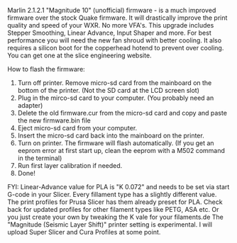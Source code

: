 
Marlin 2.1.2.1 "Magnitude 10" (unofficial) firmware - is a much improved firmware over the stock Quake firmware. It will drastically improve the print quality and speed of your WXR. No more VFA's.
This upgrade includes Stepper Smoothing, Linear Advance, Input Shaper and more. For best performance you will need the new fan shroud with better cooling. It also requires
a silicon boot for the copperhead hotend to prevent over cooling. You can get one at the slice engineering website.

How to flash the firmware:

1. Turn off printer. Remove micro-sd card from the mainboard on the bottom of the printer. (Not the SD card at the LCD screen slot)
2. Plug in the mirco-sd card to your computer. (You probably need an adapter)
3. Delete the old firmware.cur from the micro-sd card and copy and paste the new firmware.bin file
4. Eject micro-sd card from your computer.
5. Insert the micro-sd card back into the mainboard on the printer.
6. Turn on printer. The firmware will flash automatically. (If you get an eeprom error at first start up, clean the eeprom with a M502 command in the terminal)
7. Run first layer calibration if needed.
9. Done!

FYI: Linear-Advance value for PLA is "K 0.072" and needs to be set via start G-code in your Slicer. Every fillament type has a slightly different value.   
The print profiles for Prusa Slicer has them already preset for PLA. 
Check back for updated profiles for other filament types like PETG, ASA etc. Or you just create your own by tweaking the K vale for your filaments.de
The "Magnitude (Seismic Layer Shift)" printer setting is experimental. 
I will upload Super Slicer and Cura Profiles at some point.

 
